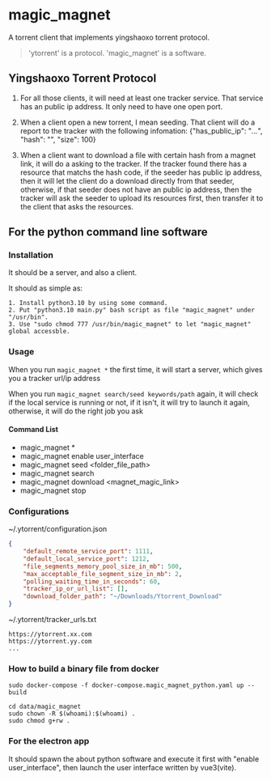 # magic_magnet
A torrent client that implements yingshaoxo torrent protocol.

> 'ytorrent' is a protocol. 'magic_magnet' is a software.


## Yingshaoxo Torrent Protocol

1. For all those clients, it will need at least one tracker service. That service has an public ip address. It only need to have one open port.

2. When a client open a new torrent, I mean seeding. That client will do a report to the tracker with the following infomation: {"has_public_ip": "*.*.*.*", "hash": "", "size": 100}

3. When a client want to download a file with certain hash from a magnet link, it will do a asking to the tracker. If the tracker found there has a resource that matchs the hash code, if the seeder has public ip address, then it will let the client do a download directly from that seeder, otherwise, if that seeder does not have an public ip address, then the tracker will ask the seeder to upload its resources first, then transfer it to the client that asks the resources.

## For the python command line software
### Installation
It should be a server, and also a client.

It should as simple as:
```
1. Install python3.10 by using some command.
2. Put "python3.10 main.py" bash script as file "magic_magnet" under "/usr/bin".
3. Use "sudo chmod 777 /usr/bin/magic_magnet" to let "magic_magnet" global accessble.
```

### Usage
When you run `magic_magnet *` the first time, it will start a server, which gives you a tracker url/ip address

When you run `magic_magnet search/seed keywords/path` again, it will check if the local service is running or not, if it isn't, it will try to launch it again, otherwise, it will do the right job you ask

#### Command List
* magic_magnet * 
* magic_magnet enable user_interface
* magic_magnet seed <folder_file_path>
* magic_magnet search <keywords>
* magic_magnet download <magnet_magic_link>
* magic_magnet stop

### Configurations
~/.ytorrent/configuration.json
```json
{
    "default_remote_service_port": 1111,
    "default_local_service_port": 1212,
    "file_segments_memory_pool_size_in_mb": 500,
    "max_acceptable_file_segment_size_in_mb": 2,
    "polling_waiting_time_in_seconds": 60,
    "tracker_ip_or_url_list": [],
    "download_folder_path": "~/Downloads/Ytorrent_Download"
}
```

~/.ytorrent/tracker_urls.txt
```
https://ytorrent.xx.com
https://ytorrent.yy.com
...
```

### How to build a binary file from docker
```
sudo docker-compose -f docker-compose.magic_magnet_python.yaml up --build

cd data/magic_magnet
sudo chown -R $(whoami):$(whoami) .
sudo chmod g+rw .
```

### For the electron app
It should spawn the about python software and execute it first with "enable user_interface", then launch the user interface written by vue3(vite).

<!-- ## How to compile it?

```
sudo docker-compose -f docker-compose.magic_magnet.yaml up --build
```

If anything goes wrong, you may want to get into the docker container to fix it:
```
sudo docker exec -it --user=root 3d86fb657430 /bin/sh
``` -->
